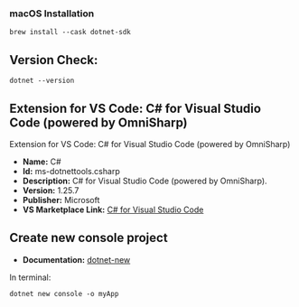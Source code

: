### macOS Installation
``` shell
brew install --cask dotnet-sdk
```

## Version Check:
``` shell
dotnet --version
```
## Extension for VS Code: C# for Visual Studio Code (powered by OmniSharp)


Extension for VS Code: C# for Visual Studio Code (powered by OmniSharp)

- **Name:** C#
- **Id:** ms-dotnettools.csharp
- **Description:** C# for Visual Studio Code (powered by OmniSharp).
- **Version:** 1.25.7
- **Publisher:** Microsoft
- **VS Marketplace Link:** [C# for Visual Studio Code](https://marketplace.visualstudio.com/items?itemName=ms-dotnettools.csharp)

## Create new console project

- **Documentation:** [dotnet-new](https://learn.microsoft.com/tr-tr/dotnet/core/tools/dotnet-new)

In terminal:

```shell
dotnet new console -o myApp
```

